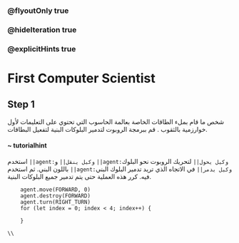 ### @flyoutOnly true
### @hideIteration true
### @explicitHints true

# First Computer Scientist

## Step 1
شخص ما قام بملء الطاقات الخاصة بعالمة الحاسوب التي تحتوي على التعليمات لأول خوارزمية بالثقوب . قم ببرمجة الروبوت لتدمير البلوكات البنية لتفعيل البطاقات.
#### ~ tutorialhint  
استخدم ``||agent:وكيل ينقل||`` و ``||agent:وكيل يحول||`` لتحريك الروبوت نحو البلوك باللون البني. ثم استخدم ``||agent:وكيل يدمر||`` في الاتجاه الذي تريد تدمير البلوك البني فيه. كرر هذه العملية حتى يتم تدمير جميع البلوكات البنية.

```ghost
    agent.move(FORWARD, 0)
    agent.destroy(FORWARD)
    agent.turn(RIGHT_TURN)
    for (let index = 0; index < 4; index++) {
    	
    }
```
```template
\\
```
 
